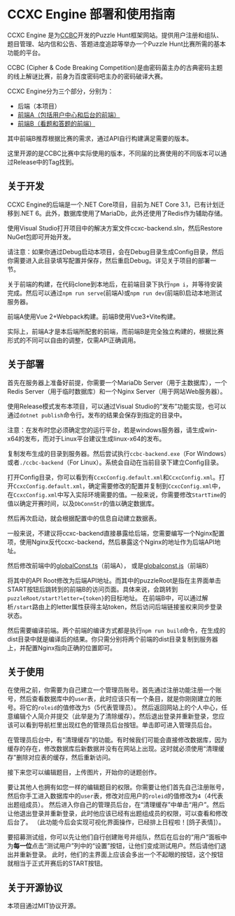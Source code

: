 # CCXC Engine 部署和使用指南

CCXC Engine 是为[CCBC](https://cipherpuzzles.com)开发的Puzzle Hunt框架网站。提供用户注册和组队、题目管理、站内信和公告、答题进度追踪等举办一个Puzzle Hunt比赛所需的基本功能的平台。

CCBC (Cipher & Code Breaking Competition)是由密码菌主办的古典密码主题的线上解谜比赛，前身为百度密码吧主办的密码破译大赛。

CCXC Engine分为三个部分，分别为：
* 后端（本项目）
* [前端A（包括用户中心和后台的前端）](https://github.com/zyzsdy/ccxc-frontend)
* [前端B（看题和答题的前端）](https://github.com/zyzsdy/ccxc-frontend-next)

其中前端B推荐根据比赛的需求，通过API自行构建满足需要的版本。

这里开源的是CCBC比赛中实际使用的版本，不同届的比赛使用的不同版本可以通过Release中的Tag找到。

## 关于开发

CCXC Engine的后端是一个.NET Core项目，目前为.NET Core 3.1，已有计划迁移到.NET 6。此外，数据库使用了MariaDb，此外还使用了Redis作为辅助存储。

使用Visual Studio打开项目中的解决方案文件ccxc-backend.sln，然后Restore NuGet包即可开始开发。

请注意：如果你通过Debug启动本项目，会在Debug目录生成Config目录，然后你需要进入此目录填写配置并保存，然后重启Debug。详见关于项目的部署一节。

关于前端的构建，在代码clone到本地后，在前端目录下执行`npm i`，并等待安装完成。然后可以通过`npm run serve`(前端A)或`npm run dev`(前端B)启动本地测试服务器。

前端A使用Vue 2+Webpack构建。前端B使用Vue3+Vite构建。

实际上，前端A才是本后端所配套的前端，而前端B是完全独立构建的，根据比赛形式的不同可以自由的调整，仅需API正确调用。

## 关于部署

首先在服务器上准备好前提，你需要一个MariaDb Server（用于主数据库），一个Redis Server（用于临时数据库）和一个Nginx Server（用于网站Web服务器）。

使用Release模式发布本项目，可以通过Visual Studio的“发布”功能实现，也可以通过`dotnet publish`命令行。发布的结果会保存到指定的目录中。

注意：在发布时您必须确定您的运行平台，若是windows服务器，请生成win-x64的发布，而对于Linux平台建议生成linux-x64的发布。

复制发布生成的目录到服务器。然后尝试执行`ccbc-backend.exe`（For Windows）或者`./ccbc-backend`（For Linux）。系统会自动在当前目录下建立Config目录。

打开Config目录，你可以看到有`CcxcConfig.default.xml`和`CcxcConfig.xml`。打开`CcxcConfig.default.xml`，确定需要修改的配置并复制到`CcxcConfig.xml`中，
在`CcxcConfig.xml`中写入实际环境需要的值。一般来说，你需要修改`StartTime`的值以确定开赛时间，以及`DbConnStr`的值以确定数据库。

然后再次启动，就会根据配置中的信息自动建立数据表。

一般来说，不建议将ccxc-backend直接暴露给后端，您需要编写一个Nginx配置项，使用Nginx反代ccxc-backend，然后暴露这个Nginx的地址作为后端API地址。

然后修改前端中的[globalConst.ts](https://github.com/zyzsdy/ccxc-frontend/blob/master/src/plugins/globalConst.ts)（前端A），
或是[globalconst.js](https://github.com/zyzsdy/ccxc-frontend-next/blob/main/src/globalconst.js)（前端B）

将其中的API Root修改为后端API地址。而其中的puzzleRoot是指在主界面单击START按钮后跳转到的前端B的访问页面。具体来说，会跳转到`puzzleRoot/start?letter={token}`的目标地址。
在前端B中，可以通过解析`/start`路由上的letter属性获得主站token，然后访问后端链接鉴权来同步登录状态。

然后需要编译前端。两个前端的编译方式都是执行`npm run build`命令，在生成的dist目录中就是编译后的结果。你只需分别将两个前端的dist目录复制到服务器上，并配置Nginx指向正确的位置即可。

## 关于使用

在使用之前，你需要为自己建立一个管理员账号。首先通过注册功能注册一个账号，然后查看数据库中的`user`表，此时应该只有一个条目，就是你刚刚建立的账号。将它的`roleid`的值修改为`5`（5代表管理员）。
然后返回网站上的个人中心，任意编辑个人简介并提交（此举是为了清除缓存）。然后退出登录并重新登录，您应该可以看到导航栏里出现红色的管理员后台按钮。单击即可进入管理员后台。

在管理员后台中，有“清理缓存”的功能。有时候我们可能会直接修改数据库，因为缓存的存在，修改数据库后新数据并没有在网站上出现。这时就必须使用“清理缓存”删除对应表的缓存，然后重新访问。

接下来您可以编辑题目，上传图片，开始你的谜题创作。

要让其他人也拥有如您一样的编辑题目的权限。你需要让他们首先自己注册账号，然后你手工进入数据库中的`user`表，修改对应用户的`roleid`的值修改为`4`（4代表出题组成员）。
然后进入你自己的管理员后台，在“清理缓存”中单击“用户”。然后让他退出登录并重新登录，此时他应该已经有出题组成员的权限，可以查看和修改后台了。
（此功能今后会实现可视化界面操作，已经排上日程啦！[鸽子表情]）。

要招募测试组，你可以先让他们自行创建账号并组队，然后在后台的“用户”面板中为**每一位**点击“测试用户”列中的“设置”按钮，让他们变成测试用户。然后请他们退出并重新登录。
此时，他们的主界面上应该会多出一个不起眼的按钮，这个按钮就相当于正式开赛后的START按钮。

## 关于开源协议

本项目通过MIT协议开源。
